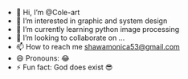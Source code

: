 - 👋 Hi, I’m @Cole-art
- 👀 I’m interested in graphic and system design 
- 🌱 I’m currently learning python image processing 
- 💞️ I’m looking to collaborate on ...
- 📫 How to reach me shawamonica53@gmail.com
- 😄 Pronouns: 😂 
- ⚡ Fun fact: God does exist 😎 

<!---
Cole-art/Cole-art is a ✨ special ✨ repository because its `README.md` (this file) appears on your GitHub profile.
You can click the Preview link to take a look at your changes.
--->
